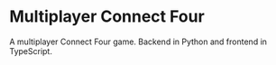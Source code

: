 # Multiplayer Connect Four
A multiplayer Connect Four game. Backend in Python and frontend in TypeScript.
